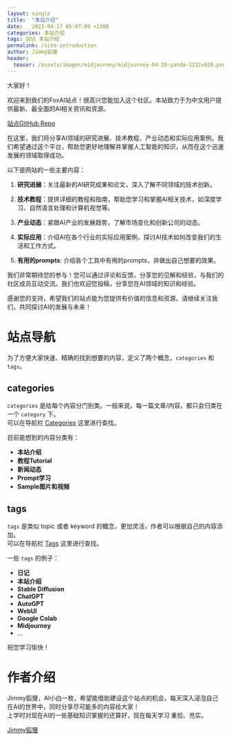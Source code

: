 ```yaml
---
layout: single
title:  "本站介绍"
date:   2023-04-17 05:07:09 +1300
categories: 本站介绍
tags: 日记 本站介绍
permalink: /site-introduction
author: Jimmy狐狸
header:
  teaser: /assets/images/midjourney/midjourney-04-19-panda-1232x928.png
---
```


大家好！

欢迎来到我们的FoxAI站点！很高兴您能加入这个社区。本站致力于为中文用户提供最新、最全面的AI相关资讯和资源。

[站点GitHub Repo](https://github.com/foxai-io/foxai-io.github.io)

在这里，我们将分享AI领域的研究进展、技术教程、产业动态和实际应用案例。我们希望通过这个平台，帮助您更好地理解并掌握人工智能的知识，从而在这个迅速发展的领域取得成功。


以下是网站的一些主要内容：

1. **研究进展**：关注最新的AI研究成果和论文，深入了解不同领域的技术创新。

2. **技术教程**：提供详细的教程和指南，帮助您学习和掌握AI相关技术，如深度学习、自然语言处理和计算机视觉等。

3. **产业动态**：紧跟AI产业的发展趋势，了解市场变化和创新公司的动态。

4. **实际应用**：介绍AI在各个行业的实际应用案例，探讨AI技术如何改变我们的生活和工作方式。
   
5. **有用的prompts**: 介绍各个工具中有用的prompts，并做出自己想要的效果。

我们非常期待您的参与！您可以通过评论和反馈，分享您的见解和经验，与我们的社区成员互动交流。我们也欢迎您投稿，分享您在AI领域的知识和经验。

感谢您的支持，希望我们的站点能为您提供有价值的信息和资源。请继续关注我们，共同探讨AI的发展与未来！

# 站点导航

为了方便大家快速、精确的找到想要的内容，定义了两个概念，`categories` 和 `tags`。

## categories

`categories` 是给每个内容分门别类。一般来说，每一篇文章/内容，都只会归类在一个 `category` 下。  
可以在导航栏 [Categories](/categories) 这里进行查找。

目前能想到的内容分类有：

- **本站介绍**
- **教程Tutorial**
- **新闻动态**
- **Prompt学习**
- **Sample图片和视频**

## tags

`tags` 是类似 topic 或者 keyword 的概念，更加灵活，作者可以根据自己的内容添加。  
可以在导航栏 [Tags](/tags) 这里进行查找。 

一些 `tags` 的例子：

- **日记**
- **本站介绍**
- **Stable Diffusion**
- **ChatGPT**
- **AutoGPT**
- **WebUI**
- **Google Colab**
- **Midjourney**
- ...

祝您学习愉快！

# 作者介绍

Jimmy狐狸，AI小白一枚，希望能借助建设这个站点的机会，每天深入浸泡自己在AI的世界中，同时分享尽可能多的内容给大家！  
上学时对现在AI的一些基础知识掌握的还算好，现在每天学习 重拾、充实。

[Jimmy狐狸](https://twitter.com/arkarnz)